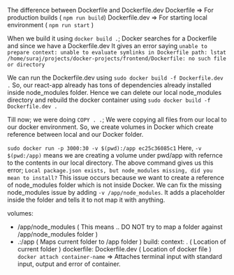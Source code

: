 The difference between Dockerfile and Dockerfile.dev
Dockerfile => For production builds ( `npm run build`)
Dockerfile.dev => For starting local environment ( `npm run start` )

When we build it using `docker build .`; Docker searches for a Dockerfile and since we have a Dockerfile.dev
It gives an error saying `unable to prepare context: unable to evaluate symlinks in Dockerfile path: lstat /home/suraj/projects/docker-projects/frontend/Dockerfile: no such file or directory`

We can run the Dockerfile.dev using `sudo docker build -f Dockerfile.dev .`
So, our react-app already has tons of dependencies already installed inside node_modules folder.
Hence we can delete our local node_modules directory and rebuild the docker container using `sudo docker build -f Dockerfile.dev .`

Till now; we were doing `COPY . .`; We were copying all files from our local to our docker environment.
So, we create volumes in Docker which create reference between local and our Docker folder.

`sudo docker run -p 3000:30 -v $(pwd):/app ec25c36085c1`
Here, `-v $(pwd:/app)` means we are creating a volume under pwd/app with refernce to the contents in our local directory.
The above command gives us this error; `Local package.json exists, but node_modules missing, did you mean to install?`
This issue occurs because we want to create a reference of node_modules folder which is not inside Docker.
We can fix the missing node_modules issue by adding `-v /app/node_modules`. It adds a placeholder inside the folder and tells it to not map it with anything.

volumes:
  - /app/node_modules ( This means .. DO NOT try to map a folder against /app/node_modules folder )
  - .:/app ( Maps current folder to /app folder )
  build:
    context: . ( Location of current folder )
    dockerfile: Dockerfile.dev ( Location of docker file )  
`docker attach container-name` => Attaches terminal input with standard input, output and error of container.
